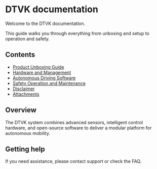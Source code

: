 # DTVK documentation

Welcome to the DTVK documentation.

This guide walks you through everything from unboxing and setup to operation and safety.

## Contents

- [Product Unboxing Guide](product-unboxing-guide.md)
- [Hardware and Management](hardware-and-management.md)
- [Autonomous Driving Software](autonomous-driving-software.md)
- [Safety Operation and Maintenance](safety-operation-and-maintenance.md)
- [Disclaimer](disclaimer.md)
- [Attachments](attachments.md)

## Overview

The DTVK system combines advanced sensors, intelligent control hardware, and open-source software to deliver a modular platform for autonomous mobility.

## Getting help

If you need assistance, please contact support or check the FAQ.


